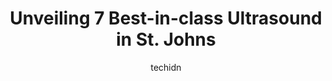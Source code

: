 ---
layout: ampstory
image: https://i0.wp.com/www.auto.or.id/wp-content/uploads/2023/06/planned-parenthood-newfoundland-labrador-sexual-health-centre-0-st-johns-1686325271.png?resize=640,853
author: techidn
featured: false
description: St. Johns, Newfoundland and Labrador, Canada is a haven for Ultrasound enthusiasts, boasting an impressive array of 7 top-notch establishments. Whether youre a seasoned connoisseur or simp
title: Unveiling 7 Best-in-class Ultrasound in St. Johns
cover:
   title: Unveiling 7 Best-in-class Ultrasound in St. Johns
   subtitle: AUTO.OR.ID
   background: https://www.auto.or.id/wp-content/uploads/2023/06/planned-parenthood-newfoundland-labrador-sexual-health-centre-0-st-johns-1686325271.png

pages: 
 - layout: thirds
   top: <h1>#1 Janeway Childrens Health and Rehabilitation Centre</h1>
   bottom: "<p>🔴🔴🔴 I am totally disappointed about the service that I have been given by Janeway Emergency. I went there with my 8 days old baby boy for requesting medical supp</p>"
   background: https://www.auto.or.id/wp-content/uploads/2023/06/planned-parenthood-newfoundland-labrador-sexual-health-centre-1-st-johns-1686325273.jpeg
   backgroundblur: true
 - layout: thirds
   top: <h1>#2 Morgentaler Clinic</h1>
   bottom: "<p>215 Lemarchant Rd, St. Johns, NL A1C 2H6, Canada</p>"
   background: https://www.auto.or.id/wp-content/uploads/2023/06/planned-parenthood-newfoundland-labrador-sexual-health-centre-2-st-johns-1686325273.jpeg
   cta:
      link: https://www.auto.or.id/unveiling-7-best-in-class-ultrasound-in-st-johns/
      text: Unveiling 7 Best-in-class Ultrasound in St. Johns
 - layout: thirds
   top: <h1>#3 Planned Parenthood Newfoundland & Labrador Sexual Health Centre</h1>
   bottom: "<p>47 St Clare Ave, St. Johns, NL A1C 2J9, Canada</p>"
   background: https://images.unsplash.com/photo-1617498115469-2a7ee098a575?ixlib=rb-4.0.3&ixid=MnwxMjA3fDB8MHxwaG90by1wYWdlfHx8fGVufDB8fHx8&auto=format&fit=crop&w=640&h=853&q=80
   cta:
      link: https://www.auto.or.id/unveiling-7-best-in-class-ultrasound-in-st-johns/
      text: Unveiling 7 Best-in-class Ultrasound in St. Johns
 - layout: thirds
   top: <h1>#4 Health Sciences Centre</h1>
   bottom: "<p>300 Prince Philip Dr, St. Johns, NL A1B 3V6, Canada</p>"
   background: https://images.unsplash.com/photo-1510883056135-32472f0e11b8?ixlib=rb-4.0.3&ixid=MnwxMjA3fDB8MHxwaG90by1wYWdlfHx8fGVufDB8fHx8&auto=format&fit=crop&w=640&h=853&q=80
   cta:
      link: https://www.auto.or.id/unveiling-7-best-in-class-ultrasound-in-st-johns/
      text: Unveiling 7 Best-in-class Ultrasound in St. Johns
 - layout: thirds
   top: <h1>#5 St. Clares Mercy Hospital</h1>
   bottom: "<p>154 Lemarchant Rd, St. Johns, NL A1C 5B8, Canada</p>"
   background: https://images.unsplash.com/photo-1626302592989-84fe1c211d7d?ixlib=rb-4.0.3&ixid=MnwxMjA3fDB8MHxwaG90by1wYWdlfHx8fGVufDB8fHx8&auto=format&fit=crop&w=640&h=853&q=80
   cta:
      link: https://www.auto.or.id/unveiling-7-best-in-class-ultrasound-in-st-johns/
      text: Unveiling 7 Best-in-class Ultrasound in St. Johns
 - layout: thirds
   top: <h1>#6 Waterford Hospital</h1>
   bottom: "<p>306 Waterford Bridge Rd, St. Johns, NL A1E 4J8, Canada</p>"
   background: https://images.unsplash.com/photo-1628188859552-132bbeac6204?ixlib=rb-4.0.3&ixid=MnwxMjA3fDB8MHxwaG90by1wYWdlfHx8fGVufDB8fHx8&auto=format&fit=crop&w=640&h=853&q=80
   cta:
      link: https://www.auto.or.id/unveiling-7-best-in-class-ultrasound-in-st-johns/
      text: Unveiling 7 Best-in-class Ultrasound in St. Johns
 - layout: thirds
   top: <h1>#7 James Paton Memorial Regional Health Centre</h1>
   bottom: "<p>125 Trans-Canada Hwy, Gander, NL A1V 1P7, Canada</p>"
   background: https://images.unsplash.com/photo-1635249477961-163809b2f764?ixlib=rb-4.0.3&ixid=MnwxMjA3fDB8MHxwaG90by1wYWdlfHx8fGVufDB8fHx8&auto=format&fit=crop&w=640&h=853&q=80
   cta:
      link: https://www.auto.or.id/unveiling-7-best-in-class-ultrasound-in-st-johns/
      text: Unveiling 7 Best-in-class Ultrasound in St. Johns
 - layout: thirds
   middle: Continue reading...
   background: https://images.unsplash.com/photo-1579124687068-35cd8a9eeba9?ixlib=rb-4.0.3&ixid=MnwxMjA3fDB8MHxwaG90by1wYWdlfHx8fGVufDB8fHx8&auto=format&fit=crop&w=640&h=853&q=80
   cta:
      link: https://www.auto.or.id/unveiling-7-best-in-class-ultrasound-in-st-johns/
      text: Unveiling 7 Best-in-class Ultrasound in St. Johns

---
